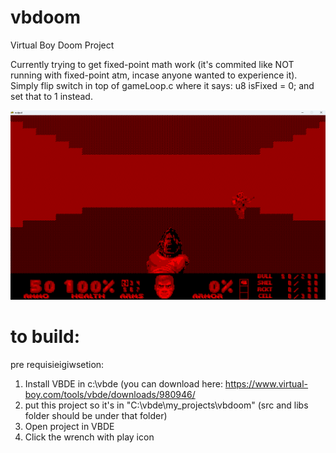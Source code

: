 # vbdoom
Virtual Boy Doom Project

Currently trying to get fixed-point math work (it's commited like NOT running with fixed-point atm, incase anyone wanted to experience it).
Simply flip switch in top of gameLoop.c where it says: u8 isFixed = 0; and set that to 1 instead.

![Image of VBDoom](https://raw.githubusercontent.com/Elrinth/vbdoom/main/2023-02-20_screen.png)

# to build:

pre requisieigiwsetion:
1. Install VBDE in c:\vbde (you can download here: https://www.virtual-boy.com/tools/vbde/downloads/980946/
2. put this project so it's in "C:\vbde\my_projects\vbdoom" (src and libs folder should be under that folder)
3. Open project in VBDE
4. Click the wrench with play icon
